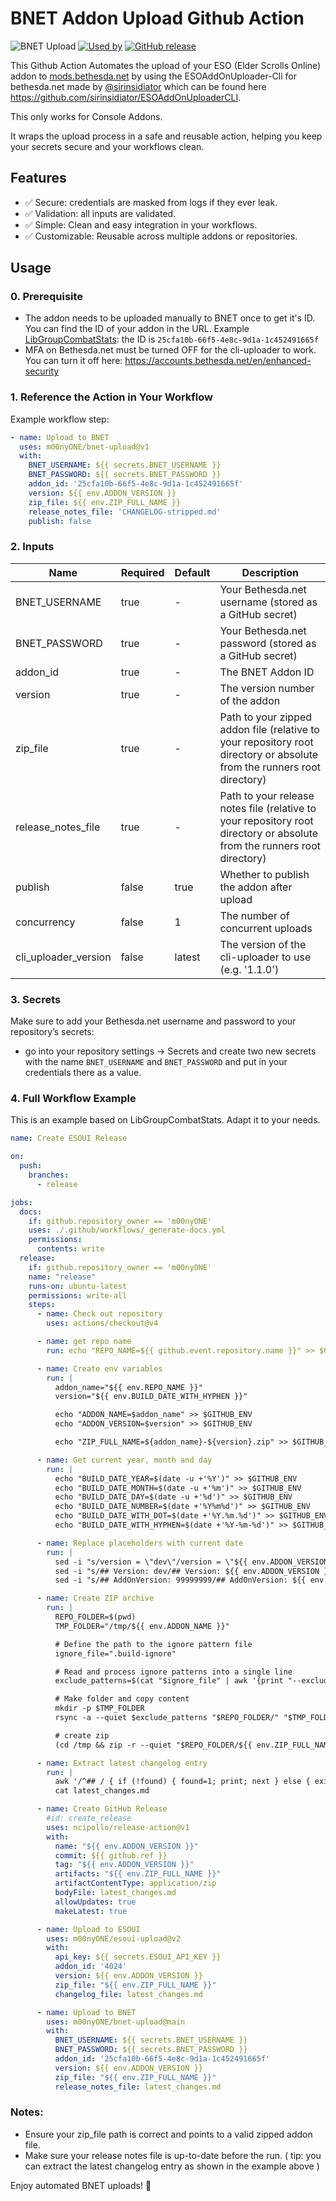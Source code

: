 # BNET Addon Upload Github Action

![BNET Upload](https://img.shields.io/badge/BNET-Upload-blue?logo=github-actions&style=flat-square)
[![Used by](https://img.shields.io/badge/dynamic/json?color=success&label=Used%20by&query=repositoryCount&url=https://api.github.com/repos/m00nyONE/bnet-upload)](https://github.com/m00nyONE/bnet-upload/network/dependents)
[![GitHub release](https://img.shields.io/github/v/tag/m00nyONE/bnet-upload?label=release)](https://github.com/m00nyONE/bnet-upload/releases)


This Github Action Automates the upload of your ESO (Elder Scrolls Online) addon to [mods.bethesda.net](https://mods.bethesda.net/en/elderscrollsonline/) by using the ESOAddOnUploader-Cli for bethesda.net made by [@sirinsidiator](https://github.com/sirinsidiator) which can be found here https://github.com/sirinsidiator/ESOAddOnUploaderCLI.

This only works for Console Addons.

It wraps the upload process in a safe and reusable action, helping you keep your secrets secure and your workflows clean.

## Features

- ✅ Secure: credentials are masked from logs if they ever leak.
- ✅ Validation: all inputs are validated.
- ✅ Simple: Clean and easy integration in your workflows.
- ✅ Customizable: Reusable across multiple addons or repositories.

## Usage

### 0. Prerequisite

- The addon needs to be uploaded manually to BNET once to get it's ID. You can find the ID of your addon in the URL. Example [LibGroupCombatStats](https://mods.bethesda.net/en/elderscrollsonline/details/25cfa10b-66f5-4e8c-9d1a-1c452491665f/LibGroupCombatStats): the ID is `25cfa10b-66f5-4e8c-9d1a-1c452491665f`
- MFA on Bethesda.net must be turned OFF for the cli-uploader to work. You can turn it off here: https://accounts.bethesda.net/en/enhanced-security

### 1. Reference the Action in Your Workflow

Example workflow step:

```yaml
- name: Upload to BNET
  uses: m00nyONE/bnet-upload@v1
  with:
    BNET_USERNAME: ${{ secrets.BNET_USERNAME }}
    BNET_PASSWORD: ${{ secrets.BNET_PASSWORD }}
    addon_id: '25cfa10b-66f5-4e8c-9d1a-1c452491665f'
    version: ${{ env.ADDON_VERSION }}
    zip_file: ${{ env.ZIP_FULL_NAME }}
    release_notes_file: 'CHANGELOG-stripped.md'
    publish: false
```

### 2. Inputs
| Name                 | Required | Default | Description                                                                                                              |
|----------------------|----------|---------|--------------------------------------------------------------------------------------------------------------------------|
| BNET_USERNAME        | true     | -       | Your Bethesda.net username (stored as a GitHub secret)                                                                   |
| BNET_PASSWORD        | true     | -       | Your Bethesda.net password (stored as a GitHub secret)                                                                   |
| addon_id             | true     | -       | The BNET Addon ID                                                                                                        |
| version              | true     | -       | The version number of the addon                                                                                          |
| zip_file             | true     | -       | Path to your zipped addon file (relative to your repository root directory or absolute from the runners root directory)  |
| release_notes_file   | true     | -       | Path to your release notes file (relative to your repository root directory or absolute from the runners root directory) |
| publish              | false    | true    | Whether to publish the addon after upload                                                                                |
| concurrency          | false    | 1       | The number of concurrent uploads                                                                                         |
| cli_uploader_version | false    | latest  | The version of the cli-uploader to use (e.g. '1.1.0')                                                                    |

### 3. Secrets

Make sure to add your Bethesda.net username and password to your repository’s secrets:
- go into your repository settings -> Secrets and create two new secrets with the name `BNET_USERNAME` and `BNET_PASSWORD` and put in your credentials there as a value.

### 4. Full Workflow Example

This is an example based on LibGroupCombatStats. Adapt it to your needs.

```yaml
name: Create ESOUI Release

on:
  push:
    branches:
      - release

jobs:
  docs:
    if: github.repository_owner == 'm00nyONE'
    uses: ./.github/workflows/_generate-docs.yml
    permissions:
      contents: write
  release:
    if: github.repository_owner == 'm00nyONE'
    name: "release"
    runs-on: ubuntu-latest
    permissions: write-all
    steps:
      - name: Check out repository
        uses: actions/checkout@v4

      - name: get repo name
        run: echo "REPO_NAME=${{ github.event.repository.name }}" >> $GITHUB_ENV

      - name: Create env variables
        run: |
          addon_name="${{ env.REPO_NAME }}"
          version="${{ env.BUILD_DATE_WITH_HYPHEN }}"

          echo "ADDON_NAME=$addon_name" >> $GITHUB_ENV
          echo "ADDON_VERSION=$version" >> $GITHUB_ENV

          echo "ZIP_FULL_NAME=${addon_name}-${version}.zip" >> $GITHUB_ENV

      - name: Get current year, month and day
        run: |
          echo "BUILD_DATE_YEAR=$(date -u +'%Y')" >> $GITHUB_ENV
          echo "BUILD_DATE_MONTH=$(date -u +'%m')" >> $GITHUB_ENV
          echo "BUILD_DATE_DAY=$(date -u +'%d')" >> $GITHUB_ENV
          echo "BUILD_DATE_NUMBER=$(date +'%Y%m%d')" >> $GITHUB_ENV
          echo "BUILD_DATE_WITH_DOT=$(date +'%Y.%m.%d')" >> $GITHUB_ENV
          echo "BUILD_DATE_WITH_HYPHEN=$(date +'%Y-%m-%d')" >> $GITHUB_ENV

      - name: Replace placeholders with current date
        run: |
          sed -i "s/version = \"dev\"/version = \"${{ env.ADDON_VERSION }}\"/g" ${{ env.ADDON_NAME }}.lua
          sed -i "s/## Version: dev/## Version: ${{ env.ADDON_VERSION }}/g" ${{ env.ADDON_NAME }}.addon
          sed -i "s/## AddOnVersion: 99999999/## AddOnVersion: ${{ env.BUILD_DATE_NUMBER }}/g" ${{ env.ADDON_NAME }}.addon

      - name: Create ZIP archive
        run: |
          REPO_FOLDER=$(pwd)
          TMP_FOLDER="/tmp/${{ env.ADDON_NAME }}"

          # Define the path to the ignore pattern file
          ignore_file=".build-ignore"

          # Read and process ignore patterns into a single line
          exclude_patterns=$(cat "$ignore_file" | awk '{print "--exclude " $0}' | tr '\n' ' ')

          # Make folder and copy content
          mkdir -p $TMP_FOLDER
          rsync -a --quiet $exclude_patterns "$REPO_FOLDER/" "$TMP_FOLDER/"

          # create zip
          (cd /tmp && zip -r --quiet "$REPO_FOLDER/${{ env.ZIP_FULL_NAME }}" "${{ env.ADDON_NAME }}")

      - name: Extract latest changelog entry
        run: |
          awk '/^## / { if (!found) { found=1; print; next } else { exit } } found' CHANGELOG.md > latest_changes.md
          cat latest_changes.md

      - name: Create GitHub Release
        #id: create_release
        uses: ncipollo/release-action@v1
        with:
          name: "${{ env.ADDON_VERSION }}"
          commit: ${{ github.ref }}
          tag: "${{ env.ADDON_VERSION }}"
          artifacts: "${{ env.ZIP_FULL_NAME }}"
          artifactContentType: application/zip
          bodyFile: latest_changes.md
          allowUpdates: true
          makeLatest: true

      - name: Upload to ESOUI
        uses: m00nyONE/esoui-upload@v2
        with:
          api_key: ${{ secrets.ESOUI_API_KEY }}
          addon_id: '4024'
          version: ${{ env.ADDON_VERSION }}
          zip_file: "${{ env.ZIP_FULL_NAME }}"
          changelog_file: latest_changes.md

      - name: Upload to BNET
        uses: m00nyONE/bnet-upload@main
        with:
          BNET_USERNAME: ${{ secrets.BNET_USERNAME }}
          BNET_PASSWORD: ${{ secrets.BNET_PASSWORD }}
          addon_id: '25cfa10b-66f5-4e8c-9d1a-1c452491665f'
          version: ${{ env.ADDON_VERSION }}
          zip_file: "${{ env.ZIP_FULL_NAME }}"
          release_notes_file: latest_changes.md
```


### Notes:
- Ensure your zip_file path is correct and points to a valid zipped addon file.
- Make sure your release notes file is up-to-date before the run. ( tip: you can extract the latest changelog entry as shown in the example above )

Enjoy automated BNET uploads! 🚀
